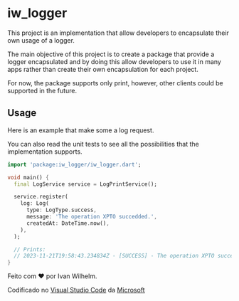 # iw_logger

This project is an implementation that allow developers to encapsulate their own usage of a logger.

The main objective of this project is to create a package that provide a logger encapsulated and by doing this allow developers to use it in many apps rather than create their own encapsulation for each project.

For now, the package supports only print, however, other clients could be supported in the future.

## Usage

Here is an example that make some a log request.

You can also read the unit tests to see all the possibilities that the implementation supports.

```dart
import 'package:iw_logger/iw_logger.dart';

void main() {
  final LogService service = LogPrintService();

  service.register(
    log: Log(
      type: LogType.success,
      message: 'The operation XPTO succedded.',
      createdAt: DateTime.now(),
    ),
  );

  // Prints:
  // 2023-11-21T19:58:43.234834Z - [SUCCESS] - The operation XPTO succedded.
}
```
Feito com &hearts; por Ivan Wilhelm.

Codificado no [Visual Studio Code](https://code.visualstudio.com) da [Microsoft](https://www.microsoft.com.br)
